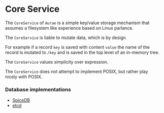 # Core Service

The `CoreService` of `Aurae` is a simple key/value storage mechanism that assumes a filesystem like experience based on Linux parlance.

The `CoreService` is liable to mutate data, which is by design.

For example if a record `key` is saved with content `value` the name of the record is mutated to `/key` and is saved in the top level of an in-memory tree.

The `CoreService` values simplicity over expression.

The `CoreService` does not attempt to implement POSIX, but rather play nicely with POSIX.

### Database implementations

 - [SpiceDB](https://github.com/authzed/spicedb/blob/main/proto/internal/core/v1/core.proto)
 - [etcd](https://github.com/etcd-io/etcd/blob/main/api/etcdserverpb/rpc.proto)